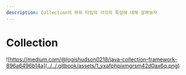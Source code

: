 ```yaml
---
description: Collection의 하위 타입의 각각의 특성에 대해 살펴보자
---
```


# Collection

![https://medium.com/@logishudson0218/java-collection-framework-896a6496b14a](../../.gitbook/assets/1_yxafphpixmgrsm42d0ax6q.png)



